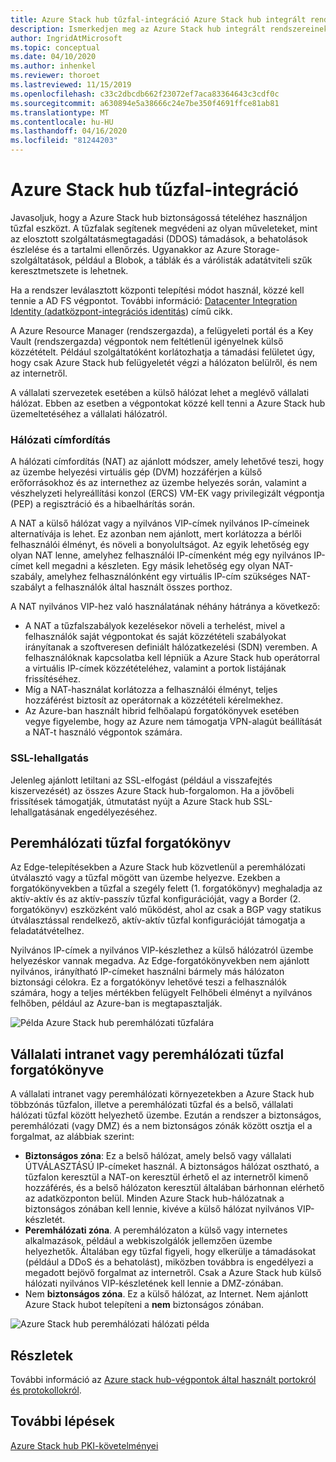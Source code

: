 ```yaml
---
title: Azure Stack hub tűzfal-integráció Azure Stack hub integrált rendszerekhez
description: Ismerkedjen meg az Azure Stack hub integrált rendszereinek Azure Stack hub tűzfal-integrációval.
author: IngridAtMicrosoft
ms.topic: conceptual
ms.date: 04/10/2020
ms.author: inhenkel
ms.reviewer: thoroet
ms.lastreviewed: 11/15/2019
ms.openlocfilehash: c33c2dbcdb662f23072ef7aca83364643c3cdf0c
ms.sourcegitcommit: a630894e5a38666c24e7be350f4691ffce81ab81
ms.translationtype: MT
ms.contentlocale: hu-HU
ms.lasthandoff: 04/16/2020
ms.locfileid: "81244203"
---
```

# <a name="azure-stack-hub-firewall-integration"></a>Azure Stack hub tűzfal-integráció
Javasoljuk, hogy a Azure Stack hub biztonságossá tételéhez használjon tűzfal eszközt. A tűzfalak segítenek megvédeni az olyan műveleteket, mint az elosztott szolgáltatásmegtagadási (DDOS) támadások, a behatolások észlelése és a tartalmi ellenőrzés. Ugyanakkor az Azure Storage-szolgáltatások, például a Blobok, a táblák és a várólisták adatátviteli szűk keresztmetszete is lehetnek.

 Ha a rendszer leválasztott központi telepítési módot használ, közzé kell tennie a AD FS végpontot. További információ: [Datacenter Integration Identity (adatközpont-integrációs identitás](azure-stack-integrate-identity.md)) című cikk.

A Azure Resource Manager (rendszergazda), a felügyeleti portál és a Key Vault (rendszergazda) végpontok nem feltétlenül igényelnek külső közzétételt. Például szolgáltatóként korlátozhatja a támadási felületet úgy, hogy csak Azure Stack hub felügyeletét végzi a hálózaton belülről, és nem az internetről.

A vállalati szervezetek esetében a külső hálózat lehet a meglévő vállalati hálózat. Ebben az esetben a végpontokat közzé kell tenni a Azure Stack hub üzemeltetéséhez a vállalati hálózatról.

### <a name="network-address-translation"></a>Hálózati címfordítás
A hálózati címfordítás (NAT) az ajánlott módszer, amely lehetővé teszi, hogy az üzembe helyezési virtuális gép (DVM) hozzáférjen a külső erőforrásokhoz és az internethez az üzembe helyezés során, valamint a vészhelyzeti helyreállítási konzol (ERCS) VM-EK vagy privilegizált végpontja (PEP) a regisztráció és a hibaelhárítás során.

A NAT a külső hálózat vagy a nyilvános VIP-címek nyilvános IP-címeinek alternatívája is lehet. Ez azonban nem ajánlott, mert korlátozza a bérlői felhasználói élményt, és növeli a bonyolultságot. Az egyik lehetőség egy olyan NAT lenne, amelyhez felhasználói IP-címenként még egy nyilvános IP-címet kell megadni a készleten. Egy másik lehetőség egy olyan NAT-szabály, amelyhez felhasználónként egy virtuális IP-cím szükséges NAT-szabályt a felhasználók által használt összes porthoz.

A NAT nyilvános VIP-hez való használatának néhány hátránya a következő:
- A NAT a tűzfalszabályok kezelésekor növeli a terhelést, mivel a felhasználók saját végpontokat és saját közzétételi szabályokat irányítanak a szoftveresen definiált hálózatkezelési (SDN) veremben. A felhasználóknak kapcsolatba kell lépniük a Azure Stack hub operátorral a virtuális IP-címek közzétételéhez, valamint a portok listájának frissítéséhez.
- Míg a NAT-használat korlátozza a felhasználói élményt, teljes hozzáférést biztosít az operátornak a közzétételi kérelmekhez.
- Az Azure-ban használt hibrid felhőalapú forgatókönyvek esetében vegye figyelembe, hogy az Azure nem támogatja VPN-alagút beállítását a NAT-t használó végpontok számára.

### <a name="ssl-interception"></a>SSL-lehallgatás
Jelenleg ajánlott letiltani az SSL-elfogást (például a visszafejtés kiszervezését) az összes Azure Stack hub-forgalomon. Ha a jövőbeli frissítések támogatják, útmutatást nyújt a Azure Stack hub SSL-lehallgatásának engedélyezéséhez.

## <a name="edge-firewall-scenario"></a>Peremhálózati tűzfal forgatókönyv
Az Edge-telepítésekben a Azure Stack hub közvetlenül a peremhálózati útválasztó vagy a tűzfal mögött van üzembe helyezve. Ezekben a forgatókönyvekben a tűzfal a szegély felett (1. forgatókönyv) meghaladja az aktív-aktív és az aktív-passzív tűzfal konfigurációját, vagy a Border (2. forgatókönyv) eszközként való működést, ahol az csak a BGP vagy statikus útválasztással rendelkező, aktív-aktív tűzfal konfigurációját támogatja a feladatátvételhez.

Nyilvános IP-címek a nyilvános VIP-készlethez a külső hálózatról üzembe helyezéskor vannak megadva. Az Edge-forgatókönyvekben nem ajánlott nyilvános, irányítható IP-címeket használni bármely más hálózaton biztonsági célokra. Ez a forgatókönyv lehetővé teszi a felhasználók számára, hogy a teljes mértékben felügyelt Felhőbeli élményt a nyilvános felhőben, például az Azure-ban is megtapasztalják.  

![Példa Azure Stack hub peremhálózati tűzfalára](./media/azure-stack-firewall/firewallScenarios.svg)

## <a name="enterprise-intranet-or-perimeter-network-firewall-scenario"></a>Vállalati intranet vagy peremhálózati tűzfal forgatókönyve
A vállalati intranet vagy peremhálózati környezetekben a Azure Stack hub többzónás tűzfalon, illetve a peremhálózati tűzfal és a belső, vállalati hálózati tűzfal között helyezhető üzembe. Ezután a rendszer a biztonságos, peremhálózati (vagy DMZ) és a nem biztonságos zónák között osztja el a forgalmat, az alábbiak szerint:

- **Biztonságos zóna**: Ez a belső hálózat, amely belső vagy vállalati ÚTVÁLASZTÁSÚ IP-címeket használ. A biztonságos hálózat osztható, a tűzfalon keresztül a NAT-on keresztül érhető el az internetről kimenő hozzáférés, és a belső hálózaton keresztül általában bárhonnan elérhető az adatközponton belül. Minden Azure Stack hub-hálózatnak a biztonságos zónában kell lennie, kivéve a külső hálózat nyilvános VIP-készletét.
- **Peremhálózati zóna**. A peremhálózaton a külső vagy internetes alkalmazások, például a webkiszolgálók jellemzően üzembe helyezhetők. Általában egy tűzfal figyeli, hogy elkerülje a támadásokat (például a DDoS és a behatolást), miközben továbbra is engedélyezi a megadott bejövő forgalmat az internetről. Csak a Azure Stack hub külső hálózati nyilvános VIP-készletének kell lennie a DMZ-zónában.
- Nem **biztonságos zóna**. Ez a külső hálózat, az Internet. Nem ajánlott Azure Stack hubot telepíteni a **nem** biztonságos zónában.

![Azure Stack hub peremhálózati hálózati példa](./media/azure-stack-firewall/perimeter-network-scenario.svg)

## <a name="learn-more"></a>Részletek
További információ az [Azure stack hub-végpontok által használt portokról és protokollokról](azure-stack-integrate-endpoints.md).

## <a name="next-steps"></a>További lépések
[Azure Stack hub PKI-követelményei](azure-stack-pki-certs.md)

